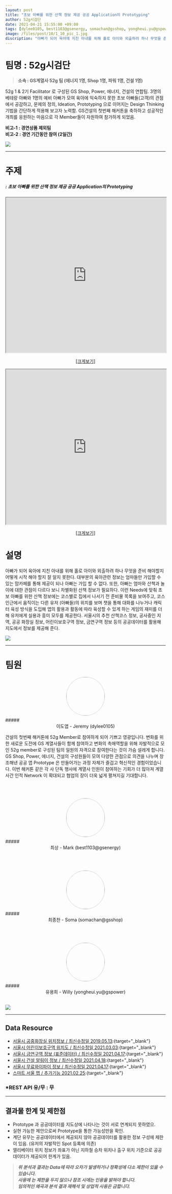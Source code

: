 ```yaml
---
layout: post
title: "초보 아빠를 위한 산책 정보 제공 공공 Application의 Prototyping"
author: 52g시검단
date: 2021-04-21 15:55:00 +09:00
tags: [dylee0105, best1103@gsenergy, somachan@gsshop, yongheui.yu@gspower, HOVERING]
image: /files/post/10/1_10_pic_1.jpg
discription: "아빠가 되어 육아에 지친 아내를 위해 홀로 아이와 외출하려 하나 무엇을 준비 해야할지 어떻게 시작 해야 할지 잘 알지 못한다. 대부분의 육아관련 정보는 엄마들만 가입할 수 있는 맘카페를 통해 제공이 되나 아빠는 가입 할 수 없다. 또한, 아빠는 엄마와 산책과 놀이에 대한 관점이 다르다 보니 차별화된 산책 정보가 필요하다. 이런 Needs에 맞춰 초보 아빠를 위한 산책 정보에는 코스별로 집에서 나서기 전 준비물 목록을 보여주고, 코스 인근에서 움직이는 다른 유저 (아빠들)의 위치를 보며 챗을 통해 대화를 나누거나 캐릭터 육성 방식을 도입해 앱의 활용과 활동에 따라 육성할 수 있게 하는 게임의 재미를 더해 유저에게 실용과 흥미 모두를 제공한다. 서울시의 추천 산책코스 정보, 공사중인 지역, 공공 화장실 정보, 어린이보호구역 정보, 금연구역 정보 등의 공공데이터를 활용해 지도에서 정보를 제공해 준다."
---
```



# 팀명 : 52g시검단

> **소속 : GS계열사 52g 팀 (에너지 1명, Shop 1명, 파워 1명, 건설 1명)**

52g 1 & 2기 Facilitator 로 구성된 GS Shop, Power, 에너지, 건설의 연합팀. 3명의 베테랑 아빠와 1명의 예비 아빠가 모여 육아에 익숙하지 못한 초보 아빠들(고객)의 관점에서 공감하고, 문제의 정의, Ideation, Prototyping 으로 이어지는 Design Thinking 기법을 간단하게 적용해 보고자 노력함. GS건설의 첫번째 해커톤을 축하하고 성공적인 개최를 응원하는 마음으로 각 Member들이 자원하여 참가하게 되었음.

**비고-1 : 경연상품 제외팀**   
**비고-2 : 경연 기간동안 참여 (2일간)**

![](/files/post/10/1_10_2.png)

----------------------------------------------------------------------------------------

# 주제 
##### : 초보 아빠를 위한 산책 정보 제공 공공 Application의 Prototyping

<div class="post-powerbi">
	<iframe class="post-figma" width="100%" height="486" src="https://www.figma.com/proto/OJQFJkPj3CuOyg3dTJ9nfu/%ED%98%B8%EB%B2%84%EB%A7%81_%EB%B6%88%EC%B9%A8%EB%B2%88?node-id=116%3A2&scaling=contain&page-id=50%3A299" frameborder="2"></iframe>
</div>

<span style="color:blue; font-style:italic;"><a href="https://www.figma.com/proto/OJQFJkPj3CuOyg3dTJ9nfu/%ED%98%B8%EB%B2%84%EB%A7%81_%EB%B6%88%EC%B9%A8%EB%B2%88?node-id=116%3A2&scaling=contain&page-id=50%3A29" target="_blank"><center>[크게보기]</center></a></span>

<div class="post-powerbi">
	<iframe class="post-figma" width="100%" height="486" src="https://www.figma.com/proto/OJQFJkPj3CuOyg3dTJ9nfu/%ED%98%B8%EB%B2%84%EB%A7%81_%EB%B6%88%EC%B9%A8%EB%B2%88?node-id=47%3A62&scaling=scale-down&page-id=0%3A1" frameborder="2"></iframe>
</div>

<span style="color:blue; font-style:italic;"><a href="https://www.figma.com/proto/OJQFJkPj3CuOyg3dTJ9nfu/%ED%98%B8%EB%B2%84%EB%A7%81_%EB%B6%88%EC%B9%A8%EB%B2%88?node-id=47%3A62&scaling=scale-down&page-id=0%3A1" target="_blank"><center>[크게보기]</center></a></span>

# 설명
아빠가 되어 육아에 지친 아내를 위해 홀로 아이와 외출하려 하나 무엇을 준비 해야할지 어떻게 시작 해야 할지 잘 알지 못한다. 대부분의 육아관련 정보는 엄마들만 가입할 수 있는 맘카페를 통해 제공이 되나 아빠는 가입 할 수 없다. 또한, 아빠는 엄마와 산책과 놀이에 대한 관점이 다르다 보니 차별화된 산책 정보가 필요하다. 이런 Needs에 맞춰 초보 아빠를 위한 산책 정보에는 코스별로 집에서 나서기 전 준비물 목록을 보여주고, 코스 인근에서 움직이는 다른 유저 (아빠들)의 위치를 보며 챗을 통해 대화를 나누거나 캐릭터 육성 방식을 도입해 앱의 활용과 활동에 따라 육성할 수 있게 하는 게임의 재미를 더해 유저에게 실용과 흥미 모두를 제공한다. 서울시의 추천 산책코스 정보, 공사중인 지역, 공공 화장실 정보, 어린이보호구역 정보, 금연구역 정보 등의 공공데이터를 활용해 지도에서 정보를 제공해 준다.

![](/files/post/10/1_image_1.png)

----------------------------------------------------------------------------------------

# 팀원

<center><img src="/files/post/10/1_10_dylee0105_f.jpg" style="width:120px; height:120px; border-radius:50%; border: 1px solid #ccc; margin-bottom: 5px;"></center>
##### <center>이도엽 - Jeremy (dylee0105)</center>

건설의 첫번째 해커톤에 52g Member로 참여하게 되어 기쁘고 영광입니다. 변화를 위한 새로운 도전에 GS 계열사들이 함께 참여하고 변화의 촉매역할을 위해 자발적으로 모인 52g member로 구성된 팀의 일원의 자격으로 참여한다는 것이 가슴 설레게 합니다. GS Shop, Power, 에너지, 건설의 구성원들이 모여 다양한 관점으로 의견을 나누며 창조해낸 공공 앱 Prototype 은 만들어가는 과정 자체가 즐겁고 혁신적인 경험이었습니다. 이번 해커톤 같은 각 사 단독 행사에 계열사 인원이 참여하는 기회가 더 많아져 계열사간 인적 Network 이 확대되고 협업의 장이 더욱 넓게 펼쳐지길 기대합니다.

<br><br>

<center><img src="/files/post/10/1_10_best1103@gsenergy_f.jpg" style="width:120px; height:120px; border-radius:50%; border: 1px solid #ccc; margin-bottom: 5px;"></center>
##### <center>최상 - Mark (best1103@gsenergy)</center>


<br><br>

<center><img src="/files/post/10/1_10_somachan@gsshop_f.jpg" style="width:120px; height:120px; border-radius:50%; border: 1px solid #ccc; margin-bottom: 5px;"></center>
##### <center>최종찬 - Soma (somachan@gsshop)</center>


<br><br>

<center><img src="/files/post/10/1_10_yongheui.yu@gspower_f.jpg" style="width:120px; height:120px; border-radius:50%; border: 1px solid #ccc; margin-bottom: 5px;"></center>
##### <center>유용희  - Willy (yongheui.yu@gspower)</center>


<br>

![](/files/post/10/1_10_pic_2.jpg)

----------------------------------------------------------------------------------------

## Data Resource

- [서울시 공중화장실 위치정보 / 최신수정일 2019.05.13](http://data.seoul.go.kr/dataList/OA-162/A/1/datasetView.do;jsessionid=D3A28B24C674A1122E6A3C8DF55370A2.new_portal-svr-11):{target="_blank"}
- [서울시 어린이보호구역 위치도 / 최신수정일 2021.03.03](http://data.seoul.go.kr/dataList/OA-20448/S/1/datasetView.do):{target="_blank"}
- [서울시 금연구역 정보 (표준데이터) / 최신수정일 2021.04.17](http://data.seoul.go.kr/dataList/OA-20339/S/1/datasetView.do):{target="_blank"}
- [서울시 건설 알림이 정보 / 최신수정일 2021.04.18](http://data.seoul.go.kr/dataList/OA-1222/S/1/datasetView.do):{target="_blank"}
- [서울시 무료와이파이 정보 / 최신수정일 2021.04.17](http://data.seoul.go.kr/dataList/datasetList.do):{target="_blank"}
- [스마트 서울 맵 / 추가기능 2021.02.25](https://map.seoul.go.kr/smgis2/):{target="_blank"}

### *REST API 유/무 : 무

----------------------------------------------------------------------------------------

## 결과물 한계 및 제한점

- Prototype 과 공공데이터를 지도상에 나타나는 것이 서로 연계되지 못하였으.
- 실현 가능한 제안으로써 Prototype을 통한 가능성만을 확인.
- 계단 유무는 공공데이터에서 제공되지 않아 공공데이터를 활용한 정보 구성에 제한이 있음. (유저의 자발적인 Spot 등록에 의존)
- 엘리베이터 위치 정보가 좌표가 아닌 지하철 승차 위치나 출구 위치 기준으로 공공데이터가 제공되어 한계가 있음.

> *__위 분석과 결과는 Data에 따라 오차가 발생하거나 정확성에 다소 제한이 있을 수 있습니다. <br> 사용에 는 제한을 두지 않으나 참조 시에는 인용을 밝혀야 합니다. <br> 임의적인 왜곡과 분석 결과 재해석 및 상업적 사용은 금합니다.__*
